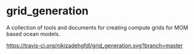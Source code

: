 # grid_generation
A collection of tools and documents for creating compute grids for MOM based ocean models.

https://travis-ci.org/nikizadehgfdl/grid_generation.svg?branch=master
